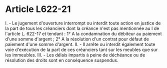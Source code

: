 # Article L622-21

I. - Le jugement d'ouverture interrompt ou interdit toute action en justice de la part de tous les créanciers dont la créance n'est pas mentionnée au I de l'article L. 622-17 et tendant :   1° A la condamnation du débiteur au paiement d'une somme d'argent ;   2° A la résolution d'un contrat pour défaut de paiement d'une somme d'argent.   II. - Il arrête ou interdit également toute voie d'exécution de la part de ces créanciers tant sur les meubles que sur les immeubles.   III. - Les délais impartis à peine de déchéance ou de résolution des droits sont en conséquence suspendus.